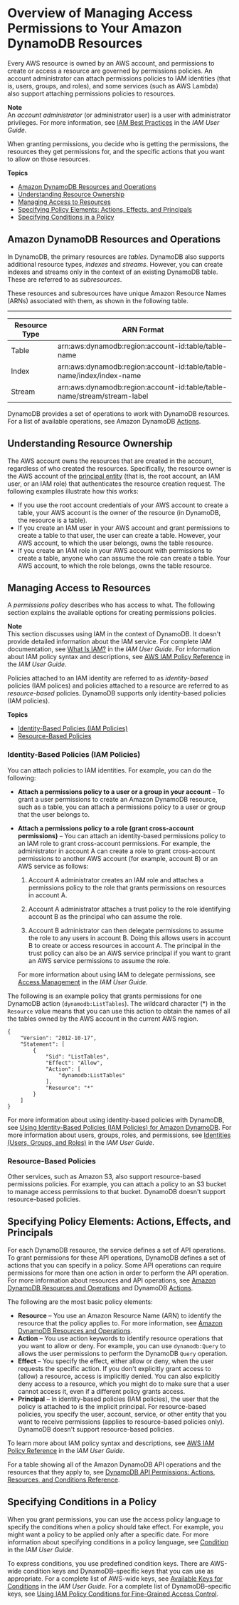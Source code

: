 # Overview of Managing Access Permissions to Your Amazon DynamoDB Resources<a name="access-control-overview"></a>

Every AWS resource is owned by an AWS account, and permissions to create or access a resource are governed by permissions policies\. An account administrator can attach permissions policies to IAM identities \(that is, users, groups, and roles\), and some services \(such as AWS Lambda\) also support attaching permissions policies to resources\. 

**Note**  
An *account administrator* \(or administrator user\) is a user with administrator privileges\. For more information, see [IAM Best Practices](https://docs.aws.amazon.com/IAM/latest/UserGuide/best-practices.html) in the *IAM User Guide*\.

When granting permissions, you decide who is getting the permissions, the resources they get permissions for, and the specific actions that you want to allow on those resources\.

**Topics**
+ [Amazon DynamoDB Resources and Operations](#access-control-resources)
+ [Understanding Resource Ownership](#access-control-resource-ownership)
+ [Managing Access to Resources](#access-control-manage-access-intro)
+ [Specifying Policy Elements: Actions, Effects, and Principals](#specify-policy-elements)
+ [Specifying Conditions in a Policy](#specifying-conditions-overview)

## Amazon DynamoDB Resources and Operations<a name="access-control-resources"></a>

 In DynamoDB, the primary resources are *tables*\. DynamoDB also supports additional resource types, *indexes* and *streams*\. However, you can create indexes and streams only in the context of an existing DynamoDB table\. These are referred to as *subresources*\. 

These resources and subresources have unique Amazon Resource Names \(ARNs\) associated with them, as shown in the following table\. 


****  

| Resource Type | ARN Format | 
| --- | --- | 
| Table |  arn:aws:dynamodb:region:account\-id:table/table\-name  | 
| Index |  arn:aws:dynamodb:region:account\-id:table/table\-name/index/index\-name | 
| Stream |  arn:aws:dynamodb:region:account\-id:table/table\-name/stream/stream\-label | 

DynamoDB provides a set of operations to work with DynamoDB resources\. For a list of available operations, see Amazon DynamoDB [Actions](https://docs.aws.amazon.com/amazondynamodb/latest/APIReference/API_Operations.html)\.

## Understanding Resource Ownership<a name="access-control-resource-ownership"></a>

The AWS account owns the resources that are created in the account, regardless of who created the resources\. Specifically, the resource owner is the AWS account of the [principal entity](https://docs.aws.amazon.com/IAM/latest/UserGuide/id_roles_terms-and-concepts.html) \(that is, the root account, an IAM user, or an IAM role\) that authenticates the resource creation request\. The following examples illustrate how this works:
+ If you use the root account credentials of your AWS account to create a table, your AWS account is the owner of the resource \(in DynamoDB, the resource is a table\)\.
+ If you create an IAM user in your AWS account and grant permissions to create a table to that user, the user can create a table\. However, your AWS account, to which the user belongs, owns the table resource\.
+ If you create an IAM role in your AWS account with permissions to create a table, anyone who can assume the role can create a table\. Your AWS account, to which the role belongs, owns the table resource\. 

## Managing Access to Resources<a name="access-control-manage-access-intro"></a>

A *permissions policy* describes who has access to what\. The following section explains the available options for creating permissions policies\.

**Note**  
This section discusses using IAM in the context of DynamoDB\. It doesn't provide detailed information about the IAM service\. For complete IAM documentation, see [What Is IAM?](https://docs.aws.amazon.com/IAM/latest/UserGuide/introduction.html) in the *IAM User Guide*\. For information about IAM policy syntax and descriptions, see [AWS IAM Policy Reference](https://docs.aws.amazon.com/IAM/latest/UserGuide/reference_policies.html) in the *IAM User Guide*\.

Policies attached to an IAM identity are referred to as *identity\-based* policies \(IAM polices\) and policies attached to a resource are referred to as *resource\-based* policies\. DynamoDB supports only identity\-based policies \(IAM policies\)\.

**Topics**
+ [Identity\-Based Policies \(IAM Policies\)](#access-control-manage-access-identity-based)
+ [Resource\-Based Policies](#access-control-manage-access-resource-based)

### Identity\-Based Policies \(IAM Policies\)<a name="access-control-manage-access-identity-based"></a>

You can attach policies to IAM identities\. For example, you can do the following:
+ **Attach a permissions policy to a user or a group in your account** – To grant a user permissions to create an Amazon DynamoDB resource, such as a table, you can attach a permissions policy to a user or group that the user belongs to\.
+ **Attach a permissions policy to a role \(grant cross\-account permissions\)** – You can attach an identity\-based permissions policy to an IAM role to grant cross\-account permissions\. For example, the administrator in account A can create a role to grant cross\-account permissions to another AWS account \(for example, account B\) or an AWS service as follows:

  1. Account A administrator creates an IAM role and attaches a permissions policy to the role that grants permissions on resources in account A\.

  1. Account A administrator attaches a trust policy to the role identifying account B as the principal who can assume the role\. 

  1. Account B administrator can then delegate permissions to assume the role to any users in account B\. Doing this allows users in account B to create or access resources in account A\. The principal in the trust policy can also be an AWS service principal if you want to grant an AWS service permissions to assume the role\.

  For more information about using IAM to delegate permissions, see [Access Management](https://docs.aws.amazon.com/IAM/latest/UserGuide/access.html) in the *IAM User Guide*\.

The following is an example policy that grants permissions for one DynamoDB action \(`dynamodb:ListTables`\)\. The wildcard character \(\*\) in the `Resource` value means that you can use this action to obtain the names of all the tables owned by the AWS account in the current AWS region\.

```
{
    "Version": "2012-10-17",
    "Statement": [
        {
            "Sid": "ListTables",
            "Effect": "Allow",
            "Action": [
                "dynamodb:ListTables"
            ],
            "Resource": "*"
        }
    ]
}
```

For more information about using identity\-based policies with DynamoDB, see [Using Identity\-Based Policies \(IAM Policies\) for Amazon DynamoDB](using-identity-based-policies.md)\. For more information about users, groups, roles, and permissions, see [Identities \(Users, Groups, and Roles\)](https://docs.aws.amazon.com/IAM/latest/UserGuide/id.html) in the *IAM User Guide*\. 

### Resource\-Based Policies<a name="access-control-manage-access-resource-based"></a>

Other services, such as Amazon S3, also support resource\-based permissions policies\. For example, you can attach a policy to an S3 bucket to manage access permissions to that bucket\. DynamoDB doesn't support resource\-based policies\.

## Specifying Policy Elements: Actions, Effects, and Principals<a name="specify-policy-elements"></a>

For each DynamoDB resource, the service defines a set of API operations\. To grant permissions for these API operations, DynamoDB defines a set of actions that you can specify in a policy\. Some API operations can require permissions for more than one action in order to perform the API operation\. For more information about resources and API operations, see [Amazon DynamoDB Resources and Operations](#access-control-resources) and DynamoDB [Actions](https://docs.aws.amazon.com/amazondynamodb/latest/APIReference/API_Operations.html)\.

The following are the most basic policy elements:
+ **Resource** – You use an Amazon Resource Name \(ARN\) to identify the resource that the policy applies to\. For more information, see [Amazon DynamoDB Resources and Operations](#access-control-resources)\.
+ **Action** – You use action keywords to identify resource operations that you want to allow or deny\. For example, you can use `dynamodb:Query` to allows the user permissions to perform the DynamoDB `Query` operation\.
+ **Effect** – You specify the effect, either allow or deny, when the user requests the specific action\. If you don't explicitly grant access to \(allow\) a resource, access is implicitly denied\. You can also explicitly deny access to a resource, which you might do to make sure that a user cannot access it, even if a different policy grants access\.
+ **Principal** – In identity\-based policies \(IAM policies\), the user that the policy is attached to is the implicit principal\. For resource\-based policies, you specify the user, account, service, or other entity that you want to receive permissions \(applies to resource\-based policies only\)\. DynamoDB doesn't support resource\-based policies\.

To learn more about IAM policy syntax and descriptions, see [AWS IAM Policy Reference](https://docs.aws.amazon.com/IAM/latest/UserGuide/reference_policies.html) in the *IAM User Guide*\.

For a table showing all of the Amazon DynamoDB API operations and the resources that they apply to, see [DynamoDB API Permissions: Actions, Resources, and Conditions Reference](api-permissions-reference.md)\.

## Specifying Conditions in a Policy<a name="specifying-conditions-overview"></a>

When you grant permissions, you can use the access policy language to specify the conditions when a policy should take effect\. For example, you might want a policy to be applied only after a specific date\. For more information about specifying conditions in a policy language, see [Condition](https://docs.aws.amazon.com/IAM/latest/UserGuide/reference_policies_elements.html#Condition) in the *IAM User Guide*\.

To express conditions, you use predefined condition keys\. There are AWS\-wide condition keys and DynamoDB–specific keys that you can use as appropriate\. For a complete list of AWS\-wide keys, see [Available Keys for Conditions](https://docs.aws.amazon.com/IAM/latest/UserGuide/reference_policies_elements.html#AvailableKeys) in the *IAM User Guide*\. For a complete list of DynamoDB–specific keys, see [Using IAM Policy Conditions for Fine\-Grained Access Control](specifying-conditions.md)\.